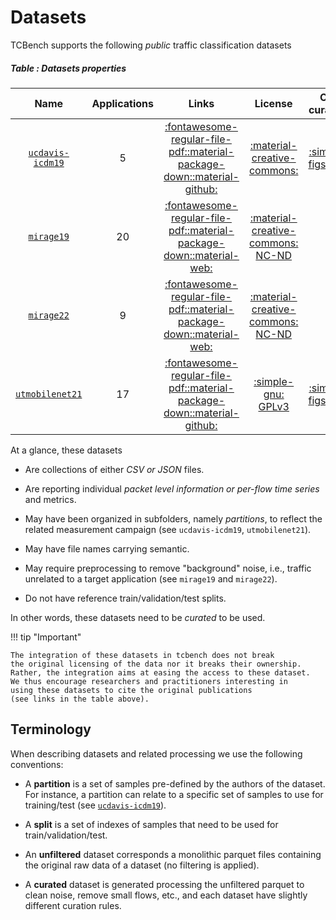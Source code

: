 # Datasets

TCBench supports the following *public* traffic classification datasets

##### Table : Datasets properties
| Name | Applications | Links | License | Our curation |
|:----:|:------------:|:-----:|:-------:|:------------:|
|[`ucdavis-icdm19`](/datasets/install/ucdavis-icdm19/)|5|[:fontawesome-regular-file-pdf:](https://arxiv.org/pdf/1812.09761.pdf)[:material-package-down:](https://drive.google.com/drive/folders/1Pvev0hJ82usPh6dWDlz7Lv8L6h3JpWhE)[:material-github:](https://github.com/shrezaei/Semi-supervised-Learning-QUIC-)| [:material-creative-commons:](https://creativecommons.org/licenses/by/4.0/) | [:simple-figshare:](https://figshare.com/ndownloader/files/42437043) |
|[`mirage19`](/datasets/install/mirage19/)|20|[:fontawesome-regular-file-pdf:](http://wpage.unina.it/antonio.montieri/pubs/MIRAGE_ICCCS_2019.pdf)[:material-package-down:](https://traffic.comics.unina.it/mirage/MIRAGE/MIRAGE-2019_traffic_dataset_downloadable_v2.tar.gz)[:material-web:](https://traffic.comics.unina.it/mirage/mirage-2019.html)| [:material-creative-commons: NC-ND](http://creativecommons.org/licenses/by-nc-nd/4.0/) | - |
|[`mirage22`](/datasets/install/mirage22/)|9|[:fontawesome-regular-file-pdf:](http://wpage.unina.it/antonio.montieri/pubs/_C__IEEE_CAMAD_2021___Traffic_Classification_Covid_app.pdf)[:material-package-down:](https://traffic.comics.unina.it/mirage/MIRAGE/MIRAGE-COVID-CCMA-2022.zip)[:material-web:](https://traffic.comics.unina.it/mirage/mirage-covid-ccma-2022.html)| [:material-creative-commons: NC-ND](http://creativecommons.org/licenses/by-nc-nd/4.0/) | - |
|[`utmobilenet21`](/datasets/install/utmobilenet21/)|17|[:fontawesome-regular-file-pdf:](https://ieeexplore.ieee.org/abstract/document/9490678/)[:material-package-down:](https://github.com/YuqiangHeng/UTMobileNetTraffic2021)[:material-github:](https://github.com/YuqiangHeng/UTMobileNetTraffic2021)| [:simple-gnu: GPLv3](https://www.gnu.org/licenses/gpl-3.0.en.html) | [:simple-figshare:](https://figshare.com/ndownloader/files/42436353) |

At a glance, these datasets

* Are collections of either *CSV or JSON* files.

* Are reporting individual *packet level information or per-flow time series* and metrics.

* May have been organized in subfolders, namely *partitions*,
to reflect the related measurement campaign (see `ucdavis-icdm19`, `utmobilenet21`).

* May have file names carrying semantic.

* May require preprocessing to remove "background" noise, i.e.,
traffic unrelated to a target application (see `mirage19` and `mirage22`).

* Do not have reference train/validation/test splits.

In other words, these datasets need to be *curated* 
to be used.

!!! tip "Important"

    The integration of these datasets in tcbench does not break
    the original licensing of the data nor it breaks their ownership.
    Rather, the integration aims at easing the access to these dataset.
    We thus encourage researchers and practitioners interesting in
    using these datasets to cite the original publications 
    (see links in the table above).

## Terminology

When describing datasets and related processing we
use the following conventions:

* A __partition__ is a set of samples 
pre-defined by the authors of the dataset.
For instance, a partition can relate to a
specific set of samples to use for training/test 
(see [`ucdavis-icdm19`](/datasets/install/ucdavis-icdm19/)).

* A __split__ is a set of indexes of samples
that need to be used for train/validation/test.

* An __unfiltered__ dataset corresponds a
monolithic parquet files containing the
original raw data of a dataset (no filtering 
is applied).

* A __curated__ dataset is generated 
processing the unfiltered parquet 
to clean noise, remove small flows, etc.,
and each dataset have slightly different
curation rules.
